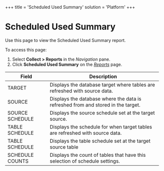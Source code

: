 +++
title = 'Scheduled Used Summary'
solution = 'Platform'
+++

# Scheduled Used Summary

<div class="use">

Use this page to view the Scheduled Used Summary report.

</div>

To access this page:

1.  Select <span style="font-weight: bold;">Collect \> Reports</span> in
    the <span style="font-style: italic;">Navigation</span> pane.
2.  Click <span style="font-weight: bold;">Scheduled Used Summary</span>
    on the *[Reports](Reports)*
page.

| Field           | Description                                                                      |
| --------------- | -------------------------------------------------------------------------------- |
| TARGET          | Displays the database target where tables are refreshed with source data.        |
| SOURCE          | Displays the database where the data is refreshed from and stored in the target. |
| SOURCE SCHEDULE | Displays the source schedule set at the target source.                           |
| TABLE SCHEDULE  | Displays the schedule for when target tables are refreshed with source data.     |
| TABLE SCHEDULE  | Displays the table schedule set at the target source table                       |
| SCHEDULE COUNTS | Displays the count of tables that have this selection of schedule settings.      |
